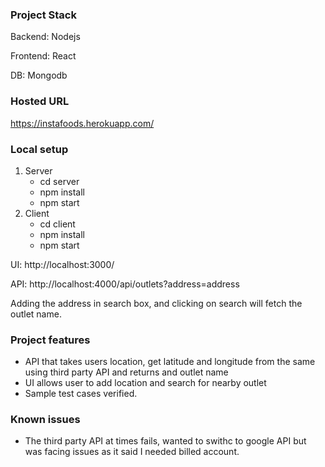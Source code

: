 ### Project Stack

Backend: Nodejs

Frontend: React

DB: Mongodb

### Hosted URL

https://instafoods.herokuapp.com/

### Local setup

1. Server
   - cd server
   - npm install
   - npm start
2. Client
   - cd client
   - npm install
   - npm start

UI: http://localhost:3000/

API: http://localhost:4000/api/outlets?address=address

Adding the address in search box, and clicking on search will fetch the outlet name.

### Project features

- API that takes users location, get latitude and longitude from the same using third party API
  and returns and outlet name
- UI allows user to add location and search for nearby outlet
- Sample test cases verified.

### Known issues

- The third party API at times fails, wanted to swithc to google API but was facing issues as it said I needed
  billed account.
